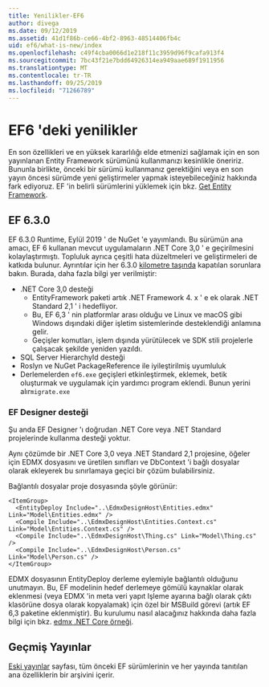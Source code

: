 ```yaml
---
title: Yenilikler-EF6
author: divega
ms.date: 09/12/2019
ms.assetid: 41d1f86b-ce66-4bf2-8963-48514406fb4c
uid: ef6/what-is-new/index
ms.openlocfilehash: c49f4cba0066d1e218f11c3959d96f9cafa913f4
ms.sourcegitcommit: 7bc43f21e7bdd64926314ea949aae689f1911956
ms.translationtype: MT
ms.contentlocale: tr-TR
ms.lasthandoff: 09/25/2019
ms.locfileid: "71266789"
---
```

# <a name="whats-new-in-ef6"></a>EF6 'deki yenilikler

En son özellikleri ve en yüksek kararlılığı elde etmenizi sağlamak için en son yayınlanan Entity Framework sürümünü kullanmanızı kesinlikle öneririz.
Bununla birlikte, önceki bir sürümü kullanmanız gerektiğini veya en son yayın öncesi sürümde yeni geliştirmeler yapmak isteyebileceğiniz hakkında fark ediyoruz.
EF 'in belirli sürümlerini yüklemek için bkz. [Get Entity Framework](~/ef6/fundamentals/install.md).

## <a name="ef-630"></a>EF 6.3.0

EF 6.3.0 Runtime, Eylül 2019 ' de NuGet 'e yayımlandı. Bu sürümün ana amacı, EF 6 kullanan mevcut uygulamaların .NET Core 3,0 ' e geçirilmesini kolaylaştırmıştı. Topluluk ayrıca çeşitli hata düzeltmeleri ve geliştirmeleri de katkıda bulunur. Ayrıntılar için her 6.3.0 [kilometre taşında](https://github.com/aspnet/EntityFramework6/milestones?state=closed) kapatılan sorunlara bakın. Burada, daha fazla bilgi yer verilmiştir:

- .NET Core 3,0 desteği
  - EntityFramework paketi artık .NET Framework 4. x ' e ek olarak .NET Standard 2,1 ' i hedefliyor.
  - Bu, EF 6,3 ' nin platformlar arası olduğu ve Linux ve macOS gibi Windows dışındaki diğer işletim sistemlerinde desteklendiği anlamına gelir.
  - Geçişler komutları, işlem dışında yürütülecek ve SDK stili projelerle çalışacak şekilde yeniden yazıldı.
- SQL Server HierarchyId desteği
- Roslyn ve NuGet PackageReference ile iyileştirilmiş uyumluluk
- Derlemelerden `ef6.exe` geçişleri etkinleştirmek, eklemek, betik oluşturmak ve uygulamak için yardımcı program eklendi. Bunun yerini alır`migrate.exe`

### <a name="ef-designer-support"></a>EF Designer desteği

Şu anda EF Designer 'ı doğrudan .NET Core veya .NET Standard projelerinde kullanma desteği yoktur. 

Aynı çözümde bir .NET Core 3,0 veya .NET Standard 2,1 projesine, öğeler için EDMX dosyasını ve üretilen sınıfları ve DbContext 'i bağlı dosyalar olarak ekleyerek bu sınırlamaya geçici bir çözüm bulabilirsiniz.

Bağlantılı dosyalar proje dosyasında şöyle görünür:

``` csproj 
<ItemGroup>
  <EntityDeploy Include="..\EdmxDesignHost\Entities.edmx" Link="Model\Entities.edmx" />
  <Compile Include="..\EdmxDesignHost\Entities.Context.cs" Link="Model\Entities.Context.cs" />
  <Compile Include="..\EdmxDesignHost\Thing.cs" Link="Model\Thing.cs" />
  <Compile Include="..\EdmxDesignHost\Person.cs" Link="Model\Person.cs" />
</ItemGroup>
```

EDMX dosyasının EntityDeploy derleme eylemiyle bağlantılı olduğunu unutmayın. Bu, EF modelinin hedef derlemeye gömülü kaynaklar olarak eklenmesi (veya EDMX 'in meta veri yapıt Işleme ayarına bağlı olarak çıktı klasörüne dosya olarak kopyalamak) için özel bir MSBuild görevi (artık EF 6,3 paketine eklenmiştir). Bu kurulumu nasıl alacağınız hakkında daha fazla bilgi için bkz. [edmx .NET Core örneği](https://aka.ms/EdmxDotNetCoreSample).

## <a name="past-releases"></a>Geçmiş Yayınlar

[Eski yayınlar](past-releases.md) sayfası, tüm önceki EF sürümlerinin ve her yayında tanıtılan ana özelliklerin bir arşivini içerir.
